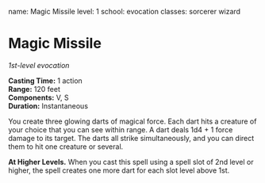 name: Magic Missile
level: 1
school: evocation
classes: sorcerer
         wizard

# Magic Missile 
_1st-level evocation_ 

**Casting Time:** 1 action    
**Range:** 120 feet    
**Components:** V, S    
**Duration:** Instantaneous 

You create three glowing darts of magical force. Each dart hits a creature of your choice that you can see within range. A dart deals 1d4 + 1 force damage to its target. The darts all strike simultaneously, and you can direct them to hit one creature or several. 

**At Higher Levels.** When you cast this spell using a spell slot of 2nd level or higher, the spell creates one more dart for each slot level above 1st.